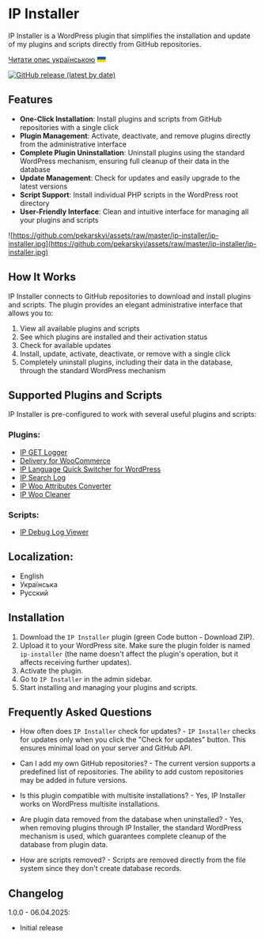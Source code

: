 # IP Installer

IP Installer is a WordPress plugin that simplifies the installation and update of my plugins and scripts directly from GitHub repositories.

[Читати опис українською](https://github.com/pekarskyi/ip-installer/blob/master/README_UA.md) <img src="https://github.com/pekarskyi/assets/raw/master/flags/ua.svg" width="17">

[![GitHub release (latest by date)](https://img.shields.io/github/v/release/pekarskyi/ip-installer?style=for-the-badge)](https://GitHub.com/pekarskyi/ip-installer/releases/)

## Features

- **One-Click Installation**: Install plugins and scripts from GitHub repositories with a single click
- **Plugin Management**: Activate, deactivate, and remove plugins directly from the administrative interface
- **Complete Plugin Uninstallation**: Uninstall plugins using the standard WordPress mechanism, ensuring full cleanup of their data in the database
- **Update Management**: Check for updates and easily upgrade to the latest versions
- **Script Support**: Install individual PHP scripts in the WordPress root directory
- **User-Friendly Interface**: Clean and intuitive interface for managing all your plugins and scripts

![https://github.com/pekarskyi/assets/raw/master/ip-installer/ip-installer.jpg](https://github.com/pekarskyi/assets/raw/master/ip-installer/ip-installer.jpg)

## How It Works

IP Installer connects to GitHub repositories to download and install plugins and scripts. The plugin provides an elegant administrative interface that allows you to:

1. View all available plugins and scripts
2. See which plugins are installed and their activation status
3. Check for available updates
4. Install, update, activate, deactivate, or remove with a single click
5. Completely uninstall plugins, including their data in the database, through the standard WordPress mechanism

## Supported Plugins and Scripts

IP Installer is pre-configured to work with several useful plugins and scripts:

### Plugins:
- [IP GET Logger](https://github.com/pekarskyi/ip-get-logger)
- [Delivery for WooCommerce](https://github.com/pekarskyi/ip-delivery-shipping)
- [IP Language Quick Switcher for WordPress](https://github.com/pekarskyi/ip-language-quick-switcher-for-wp)
- [IP Search Log](https://github.com/pekarskyi/ip-search-log)
- [IP Woo Attributes Converter](https://github.com/pekarskyi/ip-woo-attribute-converter)
- [IP Woo Cleaner](https://github.com/pekarskyi/ip-woo-cleaner)

### Scripts:
- [IP Debug Log Viewer](https://github.com/pekarskyi/ip-debug-log-viewer)

## Localization:

- English
- Українська
- Русский

## Installation

1. Download the `IP Installer` plugin (green Code button - Download ZIP).
2. Upload it to your WordPress site. Make sure the plugin folder is named `ip-installer` (the name doesn't affect the plugin's operation, but it affects receiving further updates).
3. Activate the plugin.
4. Go to `IP Installer` in the admin sidebar.
5. Start installing and managing your plugins and scripts.

## Frequently Asked Questions

- How often does `IP Installer` check for updates? - `IP Installer` checks for updates only when you click the "Check for updates" button. This ensures minimal load on your server and GitHub API.

- Can I add my own GitHub repositories? - The current version supports a predefined list of repositories. The ability to add custom repositories may be added in future versions.

- Is this plugin compatible with multisite installations? - Yes, IP Installer works on WordPress multisite installations.

- Are plugin data removed from the database when uninstalled? - Yes, when removing plugins through IP Installer, the standard WordPress mechanism is used, which guarantees complete cleanup of the database from plugin data.

- How are scripts removed? - Scripts are removed directly from the file system since they don't create database records.

## Changelog

1.0.0 - 06.04.2025:
- Initial release 